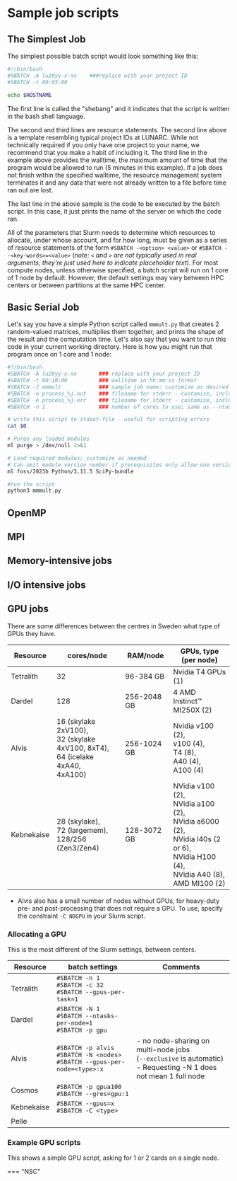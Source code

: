 # Sample job scripts

## The Simplest Job

The simplest possible batch script would look something like this:

```bash
#!/bin/bash
#SBATCH -A lu20yy-x-xx    ###replace with your project ID
#SBATCH -t 00:05:00

echo $HOSTNAME
```

The first line is called the "shebang" and it indicates that the script is
written in the bash shell language.

The second and third lines are resource statements. The second line above is a
template resembling typical project IDs at LUNARC. While not technically required
if you only have one project to your name, we recommend that you make a habit of
including it. The third line in the example above provides the walltime, the
maximum amount of time that the program would be allowed to run (5 minutes in
this example). If a job does not finish within the specified walltime, the
resource management system terminates it and any data that were not already
written to a file before time ran out are lost.

The last line in the above sample is the code to be executed by the batch script.
In this case, it just prints the name of the server on which the code ran.

All of the parameters that Slurm needs to determine which resources to allocate,
under whose account, and for how long, must be given as a series of resource
statements of the form `#SBATCH -<option> <value>` or `#SBATCH --<key-words>=<value>`
(*note: `<` and `>` are not typically used in real arguments; they're just used*
*here to indicate placeholder text*). For most compute nodes, unless otherwise
specified, a batch script will run on 1 core of 1 node by default. However, the
default settings may vary between HPC centers or between partitions at the same
HPC center.

## Basic Serial Job

Let's say you have a simple Python script called `mmmult.py` that creates 2
random-valued matrices, multiplies them together, and prints the shape of the
result and the computation time. Let's also say that you want to run this code
in your current working directory. Here is how you might run that program once
on 1 core and 1 node:

```bash
#!/bin/bash
#SBATCH -A lu20yy-x-xx       ### replace with your project ID
#SBATCH -t 00:10:00          ### walltime in hh:mm:ss format
#SBATCH -J mmmult            ### sample job name; customize as desired or omit
#SBATCH -o process_%j.out    ### filename for stderr - customise, include %j
#SBATCH -e process_%j.err    ### filename for stderr - customise, include %j
#SBATCH -n 1                 ### number of cores to use; same as --ntasks-per-node

# write this script to stdout-file - useful for scripting errors
cat $0

# Purge any loaded modules
ml purge > /dev/null 2>&1

# Load required modules; customize as needed
# Can omit module version number if prerequisites only allow one version
ml foss/2023b Python/3.11.5 SciPy-bundle

#run the script
python3 mmmult.py
```

## OpenMP 

## MPI 

## Memory-intensive jobs 

## I/O intensive jobs 

## GPU jobs 

There are some differences between the centres in Sweden what type of GPUs they have. 

| Resource | cores/node | RAM/node | GPUs, type (per node) | 
| -------- | ---------- | -------- | ---- |
| Tetralith | 32 | 96-384 GB | Nvidia T4 GPUs (1) | 
| Dardel | 128 | 256-2048 GB | 4 AMD Instinct™ MI250X (2) | 
| Alvis | 16 (skylake 2xV100), <br>32 (skylake 4xV100, 8xT4), <br>64 (icelake 4xA40, <br>4xA100) | 256-1024 GB | Nvidia v100 (2), <br>v100 (4), <br>T4 (8), <br>A40 (4), <br>A100 (4) |
| Kebnekaise | 28 (skylake), <br>72 (largemem), <br>128/256 (Zen3/Zen4) | 128-3072 GB | NVidia v100 (2), <br>NVidia a100 (2), <br>NVidia a6000 (2), <br>NVidia l40s (2 or 6), <br>NVidia H100 (4), <br>NVidia A40 (8), <br>AMD MI100 (2) |

- Alvis also has a small number of nodes without GPUs, for heavy-duty pre- and post-processing that does not require a GPU. To use, specify the constraint ``-C NOGPU`` in your Slurm script.

### Allocating a GPU 

This is the most different of the Slurm settings, between centers.

| Resource | batch settings | Comments |
| -------- | -------------- | -------- |
| Tetralith | ``#SBATCH -n 1``  <br>``#SBATCH -c 32`` <br>``#SBATCH --gpus-per-task=1`` | |
| Dardel    | ``#SBATCH -N 1``  <br>``#SBATCH --ntasks-per-node=1``  <br>``#SBATCH -p gpu`` | |
| Alvis | ``#SBATCH -p alvis``  <br>``#SBATCH -N <nodes>``  <br>``#SBATCH --gpus-per-node=<type>:x`` | - no node-sharing on multi-node jobs  <br> (``--exclusive`` is automatic)  <br>- Requesting -N 1 does not mean 1 full node | 
| Cosmos | ``#SBATCH -p gpua100`` <br>``#SBATCH --gres=gpu:1`` | |
| Kebnekaise | ``#SBATCH --gpus=x``  <br>``#SBATCH -C <type>`` | | 
| Pelle | | | 

### Example GPU scripts 

This shows a simple GPU script, asking for 1 or 2 cards on a single node. 

=== "NSC" 




